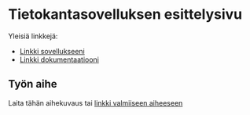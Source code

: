 # Tietokantasovelluksen esittelysivu

Yleisiä linkkejä:

* [Linkki sovellukseeni](https://mhaanran.users.cs.helsinki.fi/tsoha)
* [Linkki dokumentaatiooni](https://www.github.com/madhaanr)

## Työn aihe

Laita tähän aihekuvaus tai [linkki valmiiseen aiheeseen](http://advancedkittenry.github.io/suunnittelu_ja_tyoymparisto/aiheet/Muistilista.html) 

